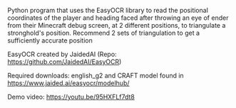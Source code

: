Python program that uses the EasyOCR library to read the positional coordinates of the player and heading faced after throwing an eye of ender from their Minecraft debug screen, at 2 different positions, to triangulate a stronghold's position.
Recommend 2 sets of triangulation to get a sufficiently accurate position

EasyOCR created by JaidedAI
(Repo: https://github.com/JaidedAI/EasyOCR)

Required downloads: english_g2 and CRAFT model found in https://www.jaided.ai/easyocr/modelhub/

Demo video: https://youtu.be/95HXFLf7dt8
